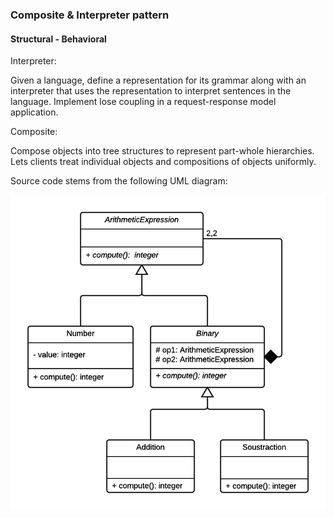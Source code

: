 ### Composite & Interpreter pattern

#### Structural - Behavioral

Interpreter:

Given a language, define a representation
for its grammar along with an interpreter
that uses the representation to interpret
sentences in the language.
Implement lose coupling in a request-response model application.

Composite:

Compose objects into tree structures to
represent part-whole hierarchies. Lets
clients treat individual objects and
compositions of objects uniformly.


Source code stems from the following UML diagram:

![alt text](design-pattern-composite-interpreter.png "Design Pattern Composite with interpreter ")

